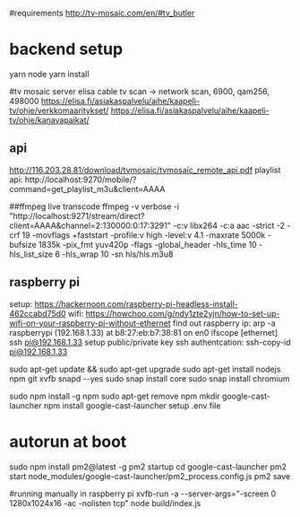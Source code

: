 #requirements
http://tv-mosaic.com/en/#tv_butler


# backend setup
yarn
node
yarn install

#tv mosaic server
elisa cable tv scan
-> network scan, 6900, qam256, 498000
https://elisa.fi/asiakaspalvelu/aihe/kaapeli-tv/ohje/verkkomaaritykset/
https://elisa.fi/asiakaspalvelu/aihe/kaapeli-tv/ohje/kanavapaikat/
## api
http://116.203.28.81/download/tvmosaic/tvmosaic_remote_api.pdf
playlist api: http://localhost:9270/mobile/?command=get_playlist_m3u&client=AAAA

##ffmpeg live transcode
ffmpeg -v verbose -i "http://localhost:9271/stream/direct?client=AAAA&channel=2:130000:0:17:3291" -c:v libx264 -c:a aac -strict -2 -crf 19 -movflags +faststart -profile:v high -level:v 4.1 -maxrate 5000k -bufsize 1835k -pix_fmt yuv420p -flags -global_header -hls_time 10 -hls_list_size 6 -hls_wrap 10 -sn hls/hls.m3u8



## raspberry pi
setup: https://hackernoon.com/raspberry-pi-headless-install-462ccabd75d0
wifi: https://howchoo.com/g/ndy1zte2yjn/how-to-set-up-wifi-on-your-raspberry-pi-without-ethernet
find out raspberry ip: arp -a
raspberrypi (192.168.1.33) at b8:27:eb:b7:38:81 on en0 ifscope [ethernet]
ssh pi@192.168.1.33
setup public/private key ssh authentcation: ssh-copy-id pi@192.168.1.33

sudo apt-get update && sudo apt-get upgrade
sudo apt-get install nodejs npm git xvfb snapd --yes
sudo snap install core 
sudo snap install chromium 

sudo npm install -g npm
sudo apt-get remove npm
mkdir google-cast-launcher
npm install google-cast-launcher
setup .env file

# autorun at boot
sudo npm install pm2@latest -g
pm2 startup
cd google-cast-launcher
pm2 start node_modules/google-cast-launcher/pm2_process.config.js
pm2 save


#running manually in raspberry pi
xvfb-run -a --server-args="-screen 0 1280x1024x16 -ac -nolisten tcp" node build/index.js